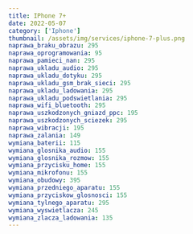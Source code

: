 ```yaml
---
title: IPhone 7+
date: 2022-05-07
category: ['Iphone']
thumbnail: /assets/img/services/iphone-7-plus.png
naprawa_braku_obrazu: 295
naprawa_oprogramowania: 95
naprawa_pamieci_nan: 295
naprawa_ukladu_audio: 295
naprawa_ukladu_dotyku: 295
naprawa_ukladu_gsm_brak_sieci: 295
naprawa_ukladu_ladowania: 295
naprawa_ukladu_podswietlania: 295
naprawa_wifi_bluetooth: 295
naprawa_uszkodzonych_gniazd_ppc: 195
naprawa_uszkodzonych_sciezek: 295
naprawa_wibracji: 195
naprawa_zalania: 149
wymiana_baterii: 115
wymiana_glosnika_audio: 155
wymiana_glosnika_rozmow: 155
wymiana_przycisku_home: 155
wymiana_mikrofonu: 155
wymiana_obudowy: 395
wymiana_przedniego_aparatu: 155
wymiana_przyciskow_glosnosci: 155
wymiana_tylnego_aparatu: 295
wymiana_wyswietlacza: 245
wymiana_zlacza_ladowania: 135
---
```


